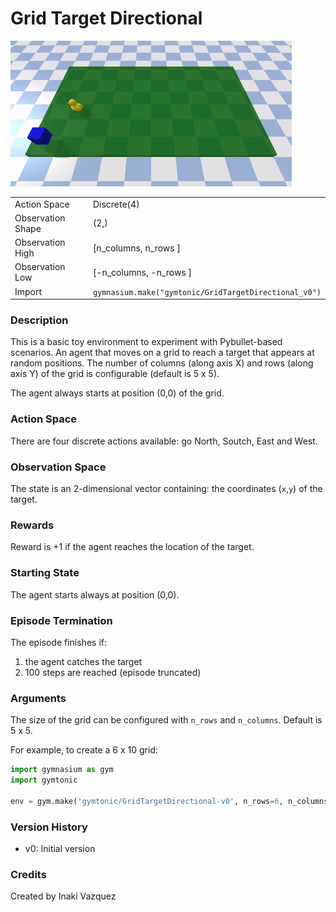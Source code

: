 # Grid Target Directional

![Grid Target](images/grid_target.gif)


|   |   |
|---|---|
| Action Space | Discrete(4) |
| Observation Shape | (2,) |
| Observation High | [n_columns, n_rows  ] |
| Observation Low | [-n_columns, -n_rows  ] |
| Import | `gymnasium.make("gymtonic/GridTargetDirectional_v0")` | 


### Description
This is a basic toy environment to experiment with Pybullet-based scenarios. An agent that moves on a grid to reach a target that appears at random positions. The number of columns (along axis X) and rows (along axis Y) of the grid is configurable (default is 5 x 5).

The agent always starts at position (0,0) of the grid.

### Action Space
There are four discrete actions available: go North, Soutch, East and West.

### Observation Space
The state is an 2-dimensional vector containing: the coordinates (`x`,`y`) of the target.

### Rewards
Reward is +1 if the agent reaches the location of the target.

### Starting State
The agent starts always at position (0,0).

### Episode Termination
The episode finishes if:
1) the agent catches the target
2) 100 steps are reached (episode truncated)

### Arguments
The size of the grid can be configured with `n_rows` and `n_columns`. Default is 5 x 5.

For example, to create a 6 x 10 grid:
```python
import gymnasium as gym
import gymtonic

env = gym.make('gymtonic/GridTargetDirectional-v0', n_rows=6, n_columns=10, render_mode='human')
```

### Version History
- v0: Initial version

<!-- ### References -->

### Credits
Created by Inaki Vazquez
